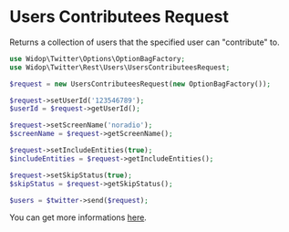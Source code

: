 # Users Contributees Request

Returns a collection of users that the specified user can "contribute" to.

``` php
use Widop\Twitter\Options\OptionBagFactory;
use Widop\Twitter\Rest\Users\UsersContributeesRequest;

$request = new UsersContributeesRequest(new OptionBagFactory());

$request->setUserId('123546789');
$userId = $request->getUserId();

$request->setScreenName('noradio');
$screenName = $request->getScreenName();

$request->setIncludeEntities(true);
$includeEntities = $request->getIncludeEntities();

$request->setSkipStatus(true);
$skipStatus = $request->getSkipStatus();

$users = $twitter->send($request);
```

You can get more informations [here](https://dev.twitter.com/docs/api/1.1/get/users/contributees).
